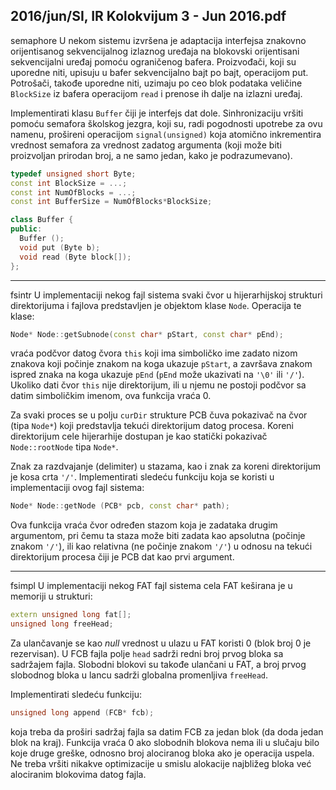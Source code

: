 2016/jun/SI, IR Kolokvijum 3 - Jun 2016.pdf
--------------------------------------------------------------------------------
semaphore
U nekom sistemu izvršena je adaptacija interfejsa znakovno orijentisanog sekvencijalnog
izlaznog uređaja na blokovski orijentisani sekvencijalni uređaj pomoću ograničenog bafera.
Proizvođači, koji su uporedne niti, upisuju u bafer sekvencijalno bajt po bajt, operacijom put.
Potrošači, takođe uporedne niti, uzimaju po ceo blok podataka veličine `BlockSize` iz bafera
operacijom `read` i prenose ih dalje na izlazni uređaj.

Implementirati klasu `Buffer` čiji je interfejs dat dole. Sinhronizaciju vršiti pomoću semafora
školskog jezgra,  koji su,  radi pogodnosti upotrebe za ovu namenu,  prošireni operacijom
`signal(unsigned)` koja atomično inkrementira vrednost semafora za vrednost zadatog
argumenta (koji može biti proizvoljan prirodan broj,  a ne samo jedan,  kako je
podrazumevano).
```cpp
typedef unsigned short Byte;
const int BlockSize = ...;
const int NumOfBlocks = ...;
const int BufferSize = NumOfBlocks*BlockSize;

class Buffer {
public:
  Buffer ();
  void put (Byte b);
  void read (Byte block[]);
};
```

--------------------------------------------------------------------------------
fsintr
U implementaciji nekog fajl sistema svaki čvor u hijerarhijskoj strukturi direktorijuma i
fajlova predstavljen je objektom klase `Node`. Operacija te klase:
```cpp
Node* Node::getSubnode(const char* pStart, const char* pEnd);
```
vraća podčvor datog čvora `this` koji ima simboličko ime zadato nizom znakova koji počinje
znakom na koga ukazuje `pStart`,  a završava znakom ispred znaka na koga ukazuje `pEnd`
(`pEnd` može ukazivati na `'\0'` ili `'/'`). Ukoliko dati čvor `this` nije direktorijum, ili u njemu
ne postoji podčvor sa datim simboličkim imenom, ova funkcija vraća 0.

Za svaki proces se u polju `curDir` strukture PCB čuva pokazivač na čvor (tipa `Node*`)  koji
predstavlja tekući direktorijum datog procesa. Koreni direktorijum cele hijerarhije dostupan je
kao statički pokazivač `Node::rootNode` tipa `Node*`.

Znak za razdvajanje (delimiter) u stazama, kao i znak za koreni direktorijum je kosa crta `'/'`.
Implementirati sledeću funkciju koja se koristi u implementaciji ovog fajl sistema:
```cpp
Node* Node::getNode (PCB* pcb, const char* path);
```
Ova funkcija vraća čvor određen stazom koja je zadataka drugim argumentom, pri čemu ta
staza može biti zadata kao apsolutna (počinje znakom `'/'`),  ili kao relativna (ne počinje
znakom `'/'`) u odnosu na tekući direktorijum procesa čiji je PCB dat kao prvi argument.

--------------------------------------------------------------------------------
fsimpl
U implementaciji nekog FAT fajl sistema cela FAT keširana je u memoriji u strukturi:
```cpp
extern unsigned long fat[];
unsigned long freeHead;
```
Za ulančavanje se kao *null* vrednost u ulazu u FAT koristi 0 (blok broj 0 je rezervisan).  U
FCB fajla polje `head` sadrži redni broj prvog bloka sa sadržajem fajla. Slobodni blokovi su
takođe ulančani u FAT, a broj prvog slobodnog bloka u lancu sadrži globalna promenljiva
`freeHead`.

Implementirati sledeću funkciju:
```cpp
unsigned long append (FCB* fcb);
```
koja treba da proširi sadržaj fajla sa datim FCB za jedan blok (da doda jedan blok na kraj).
Funkcija vraća 0 ako slobodnih blokova nema ili u slučaju bilo koje druge greške, odnosno
broj alociranog bloka ako je operacija uspela. Ne treba vršiti nikakve optimizacije u smislu
alokacije najbližeg bloka već alociranim blokovima datog fajla.
